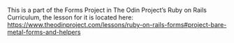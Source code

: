 This is a part of the Forms Project in The Odin Project’s Ruby on Rails Curriculum, the lesson for it is located here: https://www.theodinproject.com/lessons/ruby-on-rails-forms#project-bare-metal-forms-and-helpers
